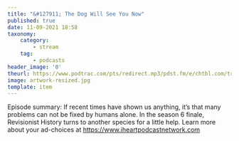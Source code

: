 ```yaml
---
title: "&#127911; The Dog Will See You Now"
published: true
date: 11-09-2021 18:58
taxonomy:
    category:
        - stream
    tag:
        - podcasts
header_image: '0'
theurl: https://www.podtrac.com/pts/redirect.mp3/pdst.fm/e/chtbl.com/track/39E17/traffic.megaphone.fm/HSW5428996719.mp3?updated=1629994596
image: artwork-resized.jpg
template: item
--- 
```

Episode summary: If recent times have shown us anything, it’s that many problems can not be fixed by humans alone. In the season 6 finale, Revisionist History turns to another species for a little help. Learn more about your ad-choices at https://www.iheartpodcastnetwork.com
